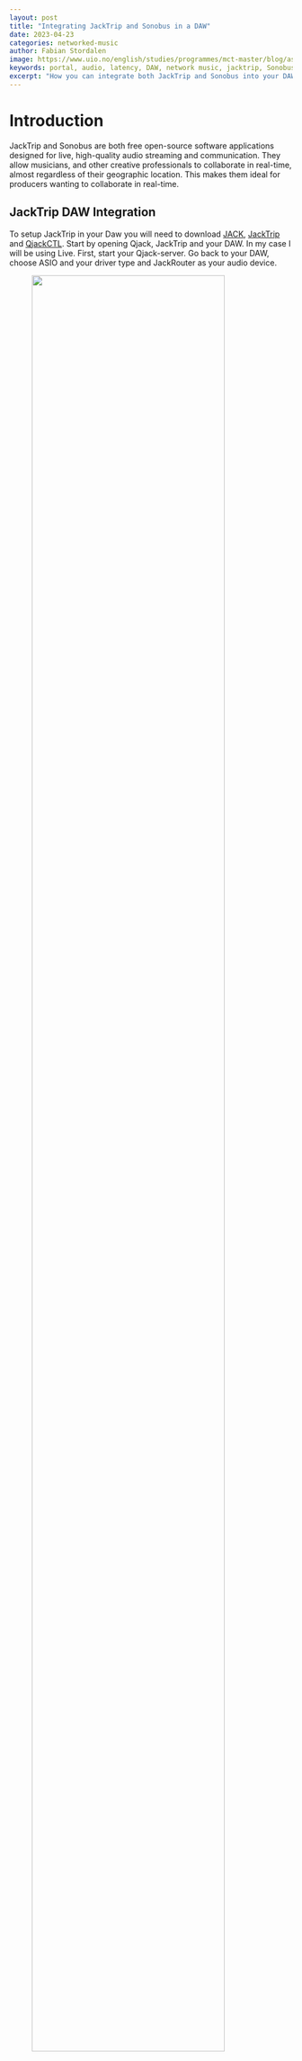 ```yaml
---
layout: post
title: "Integrating JackTrip and Sonobus in a DAW"
date: 2023-04-23
categories: networked-music
author: Fabian Stordalen
image: https://www.uio.no/english/studies/programmes/mct-master/blog/assets/image/2023_04_22_fabianst_blogcover.png?alt=original
keywords: portal, audio, latency, DAW, network music, jacktrip, Sonobus
excerpt: "How you can integrate both JackTrip and Sonobus into your DAW"
---
```


# Introduction

 JackTrip and Sonobus are both free open-source software applications designed for live, high-quality audio streaming and communication. They allow musicians, and other creative professionals to collaborate in real-time, almost regardless of their geographic location. This makes them ideal for producers wanting to collaborate in real-time.

 ## JackTrip DAW Integration


To setup JackTrip in your Daw you will need to download [JACK](https://jackaudio.org/downloads/), [JackTrip](https://github.com/jacktrip/jacktrip/releases) and [QjackCTL](https://qjackctl.sourceforge.io/). Start by opening Qjack, JackTrip and your DAW. In my case I will be using Live. First, start your Qjack-server. Go back to your DAW, choose ASIO and your driver type and JackRouter as your audio device. 

<figure style="float: none">
   <img
      src="https://www.uio.no/english/studies/programmes/mct-master/blog/assets/image/2023_04_22_fabianst_jackrouter.png?alt=original" width="90%" />
   <figcaption></figcaption>
</figure>

If you are getting an error, it might be because you have forgotten to start your Qjack server first. If successful you will see Live within the Qjack graph window. 

The next step is to start a JackTrip server. As soon as a connection is established you will see JackTrip pop up in the Qjack graph. To route incoming audio to my DAW I connect the receive output from JackTrip into one of my Live inputs. I will also remove the connection between JackTrip and my system playback since I can monitor the signal within Live. Also send the output from Live back into JackTrip so that on the other side they will able to hear the metronome while recording.

<figure style="float: none">
   <img
      src="https://www.uio.no/english/studies/programmes/mct-master/blog/assets/image/2023_04_22_fabianst_routing.png?alt=original" width="90%" />
   <figcaption></figcaption>
</figure>

 You should now see a signal incoming in your DAW and you're ready to record! If the signal is only being heard on one ear try to connect both receives to both playbacks on the other end. 


## Sonobus DAW Integration

Unlike JackTrip you will only need to download the [Sonobus](https://www.sonobus.net/index.html#download) software to use it in a DAW.  After installing you should be able to find Sonobus in your DAW. To use Sonobus in your DAW simply add it to one of your channels as an effect. 

To start a session, click on the connect button. If you want to create a session, simply give your group a name and password and click connect to group. Other will be able to join your session by simply typing in the same group name and password. 

<figure style="float: none">
   <img
      src="https://www.uio.no/english/studies/programmes/mct-master/blog/assets/image/2023_04_22_fabianst_sonobus.png?alt=original" width="90%" />
   <figcaption></figcaption>
</figure>

Since Sonobus is running as a VST it means we’re able to run multiple instances of it on different channels. This means that we can record multiple people playing at once or send multiple channels from our DAW over the network. Let’s add another instance of Sonobus to channel 2 where we have the drums playing. If we want to record the incoming signal, we can do this by creating a return track and another audio track. I set the audio track to resampling mode and to only receive from sends. Within my first instance of Sonobus I solo the track I want to record and then send the signal to the return track. The final step is to start recording.

<figure style="float: none">
   <img
      src="https://www.uio.no/english/studies/programmes/mct-master/blog/assets/image/2023_04_22_fabianst_returntracksetupsonobus.png?alt=original" width="90%" />
   <figcaption></figcaption>
</figure>

I hope this short guide has been helpful!